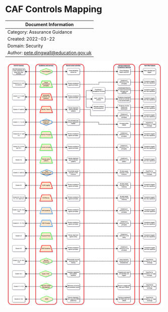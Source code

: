 # CAF Controls Mapping

| Document Information |
------------------------|
| Category: Assurance Guidance |
| Created: 2022-03-22 |
| Domain: Security |
| Author: pete.dingwall@education.gov.uk |

![Control-to-guideline-mapping](../Assurance/Images/Control-to-Guideline-Map.png)

